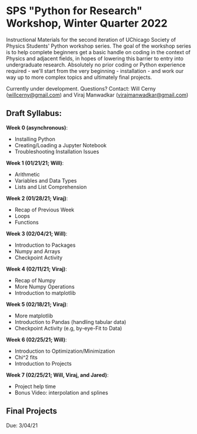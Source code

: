 # SPS "Python for Research" Workshop, Winter Quarter 2022

Instructional Materials for the second iteration of UChicago Society of Physics Students' Python workshop series. The goal of the workshop series is to help complete beginners get a basic handle on coding in the context of Physics and adjacent fields, in hopes of lowering this barrier to entry into undergraduate research. Absolutely no prior coding or Python experience required - we'll start from the very beginning - installation - and work our way up to more complex topics and ultimately final projects.

 Currently under development. Questions? Contact: Will Cerny (willcerny@gmail.com) and Viraj Manwadkar (virajmanwadkar@gmail.com)

## Draft Syllabus:

**Week 0 (asynchronous)**:
- Installing Python 
- Creating/Loading a Jupyter Notebook
- Troubleshooting Installation Issues

**Week 1 (01/21/21; Will)**:

- Arithmetic 
- Variables and Data Types 
- Lists and List Comprehension 

**Week 2 (01/28/21; Viraj)**:
- Recap of Previous Week
- Loops
- Functions

**Week 3 (02/04/21; Will)**:
- Introduction to Packages
- Numpy and Arrays 
- Checkpoint Activity

**Week 4 (02/11/21; Viraj)**:
- Recap of Numpy
- More Numpy Operations
- Introduction to matplotlib 

**Week 5 (02/18/21; Viraj)**:
- More matplotlib
- Introduction to Pandas (handling tabular data)
- Checkpoint Activity (e.g, by-eye-Fit to Data)

**Week 6 (02/25/21; Will)**:
- Introduction to Optimization/Minimization
- Chi^2 fits 
- Introduction to Projects

**Week 7 (02/25/21; Will, Viraj, and Jared)**:
- Project help time
- Bonus Video: interpolation and splines

## Final Projects 
Due: 3/04/21


